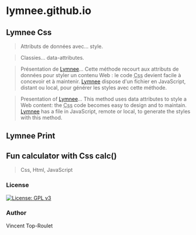 # lymnee.github.io

## Lymnee Css

> Attributs de données avec… style.

> Classies… data-attributes.

> Présentation de [Lymnee](https://github.com/lymnee/lymnee)… Cette méthode recourt aux attributs de données pour styler un contenu Web : le code <abbr title="Cascading Styles Sheets">Css</abbr> devient facile à concevoir et à maintenir. [Lymnee](https://github.com/lymnee/lymnee) dispose d'un fichier en JavaScript, distant ou local, pour générer les styles avec cette méthode. 

> Presentation of [Lymnee](https://github.com/lymnee/lymnee)… This method uses data attributes to style a Web content: the <abbr title="Cascading Styles Sheets">Css</abbr> code becomes easy to design and to maintain. [Lymnee](https://github.com/lymnee/lymnee) has a file in JavaScript, remote or local, to generate the styles with this method.

## Lymnee Print

## Fun calculator with Css calc()


> Css, Html, JavaScript

### License

[![License: GPL v3](https://img.shields.io/badge/License-GPLv3-blue.svg)](https://www.gnu.org/licenses/gpl-3.0)

### Author

Vincent Top-Roulet
